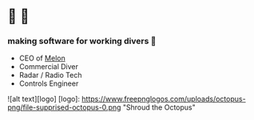 # 🐙 🤿

### making software for working divers 🦯

  + CEO of [Melon](melonlab.io)
  + Commercial Diver
  + Radar / Radio Tech
  + Controls Engineer




![alt text][logo]
[logo]: https://www.freepnglogos.com/uploads/octopus-png/file-supprised-octopus-0.png "Shroud the Octopus"
